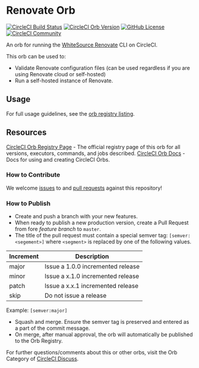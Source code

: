 # Renovate Orb

[![CircleCI Build Status](https://circleci.com/gh/daniel-shuy/renovate-orb.svg?style=shield "CircleCI Build Status")](https://circleci.com/gh/daniel-shuy/renovate-orb)
[![CircleCI Orb Version](https://img.shields.io/badge/endpoint.svg?url=https://badges.circleci.io/orb/daniel-shuy/renovate)](https://circleci.com/orbs/registry/orb/daniel-shuy/renovate)
[![GitHub License](https://img.shields.io/badge/license-MIT-lightgrey.svg)](https://raw.githubusercontent.com/daniel-shuy/renovate-orb/master/LICENSE)
[![CircleCI Community](https://img.shields.io/badge/community-CircleCI%20Discuss-343434.svg)](https://discuss.circleci.com/c/ecosystem/orbs)

An orb for running the [WhiteSource Renovate](https://renovatebot.com/) CLI on
CircleCI.

This orb can be used to:
- Validate Renovate configuration files (can be used regardless if you are using Renovate cloud or self-hosted)
- Run a self-hosted instance of Renovate.

## Usage

For full usage guidelines, see the
[orb registry listing](https://circleci.com/orbs/registry/orb/daniel-shuy/renovate).

## Resources

[CircleCI Orb Registry Page](https://circleci.com/orbs/registry/orb/daniel-shuy/renovate-orb) -
The official registry page of this orb for all versions, executors, commands,
and jobs described.
[CircleCI Orb Docs](https://circleci.com/docs/2.0/orb-intro/#section=configuration) -
Docs for using and creating CircleCI Orbs.

### How to Contribute

We welcome [issues](https://github.com/daniel-shuy/renovate-orb/issues) to and
[pull requests](https://github.com/daniel-shuy/renovate-orb/pulls) against this
repository!

### How to Publish

- Create and push a branch with your new features.
- When ready to publish a new production version, create a Pull Request from
  fore _feature branch_ to `master`.
- The title of the pull request must contain a special semver tag:
  `[semver:<segement>]` where `<segment>` is replaced by one of the following
  values.

| Increment | Description                       |
| --------- | --------------------------------- |
| major     | Issue a 1.0.0 incremented release |
| minor     | Issue a x.1.0 incremented release |
| patch     | Issue a x.x.1 incremented release |
| skip      | Do not issue a release            |

Example: `[semver:major]`

- Squash and merge. Ensure the semver tag is preserved and entered as a part of
  the commit message.
- On merge, after manual approval, the orb will automatically be published to
  the Orb Registry.

For further questions/comments about this or other orbs, visit the Orb Category
of [CircleCI Discuss](https://discuss.circleci.com/c/orbs).

